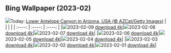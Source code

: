## Bing Wallpaper (2023-02)
![](https://global.bing.com/th?id=OHR.LowerAntelopeAZ_IT-IT5977719347_UHD.jpg&w=1000)Today: [Lower Antelope Canyon in Arizona, USA (© AZCat/Getty Images)](https://global.bing.com/th?id=OHR.LowerAntelopeAZ_IT-IT5977719347_UHD.jpg)
|      |      |      |
| :----: | :----: | :----: |
|![](https://global.bing.com/th?id=OHR.LowerAntelopeAZ_IT-IT5977719347_UHD.jpg&pid=hp&w=384&h=216&rs=1&c=4)2023-02-09 [download 4k](https://global.bing.com/th?id=OHR.LowerAntelopeAZ_IT-IT5977719347_UHD.jpg)|![](https://global.bing.com/th?id=OHR.NorwayRestArea_IT-IT4691799995_UHD.jpg&pid=hp&w=384&h=216&rs=1&c=4)2023-02-08 [download 4k](https://global.bing.com/th?id=OHR.NorwayRestArea_IT-IT4691799995_UHD.jpg)|![](https://global.bing.com/th?id=OHR.MedievalLabro_IT-IT4474015950_UHD.jpg&pid=hp&w=384&h=216&rs=1&c=4)2023-02-07 [download 4k](https://global.bing.com/th?id=OHR.MedievalLabro_IT-IT4474015950_UHD.jpg)|
|![](https://global.bing.com/th?id=OHR.WaitangiFjordlandNP_IT-IT4284025298_UHD.jpg&pid=hp&w=384&h=216&rs=1&c=4)2023-02-06 [download 4k](https://global.bing.com/th?id=OHR.WaitangiFjordlandNP_IT-IT4284025298_UHD.jpg)|![](https://global.bing.com/th?id=OHR.MonarchPismo_IT-IT4010853732_UHD.jpg&pid=hp&w=384&h=216&rs=1&c=4)2023-02-05 [download 4k](https://global.bing.com/th?id=OHR.MonarchPismo_IT-IT4010853732_UHD.jpg)|![](https://global.bing.com/th?id=OHR.FeldbergSchnee_IT-IT0457844388_UHD.jpg&pid=hp&w=384&h=216&rs=1&c=4)2023-02-04 [download 4k](https://global.bing.com/th?id=OHR.FeldbergSchnee_IT-IT0457844388_UHD.jpg)|
|![](https://global.bing.com/th?id=OHR.QuebecFrontenac_IT-IT3419937126_UHD.jpg&pid=hp&w=384&h=216&rs=1&c=4)2023-02-03 [download 4k](https://global.bing.com/th?id=OHR.QuebecFrontenac_IT-IT3419937126_UHD.jpg)|![](https://global.bing.com/th?id=OHR.GroundhogThree_IT-IT3234034313_UHD.jpg&pid=hp&w=384&h=216&rs=1&c=4)2023-02-02 [download 4k](https://global.bing.com/th?id=OHR.GroundhogThree_IT-IT3234034313_UHD.jpg)|![](https://global.bing.com/th?id=OHR.SunriseCastle_IT-IT9001887835_UHD.jpg&pid=hp&w=384&h=216&rs=1&c=4)2023-02-01 [download 4k](https://global.bing.com/th?id=OHR.SunriseCastle_IT-IT9001887835_UHD.jpg)|
